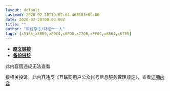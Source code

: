 ```yaml
---
layout: default
Lastmod: 2020-02-28T10:07:04.466103+00:00
date: 2020-02-20T00:00:00Z
title: ""
author: "财经杂志/财经十一人"
tags: [x5185,x5BB9,x89C4,x8FDD,x770B,xFF0C,x6B64,x67E5]
---
```


* [**原文链接**](https://mp.weixin.qq.com/s/4ZFzdJXlYUvNiFzpy7DUrA)
* [**备份链接**](http://archive.today/Elyw2)


此内容因违规无法查看

接相关投诉，此内容违反《互联网用户公众帐号信息服务管理规定》，查看[详细内容](http://www.cac.gov.cn/2017-09/07/c_1121624269.htm)

